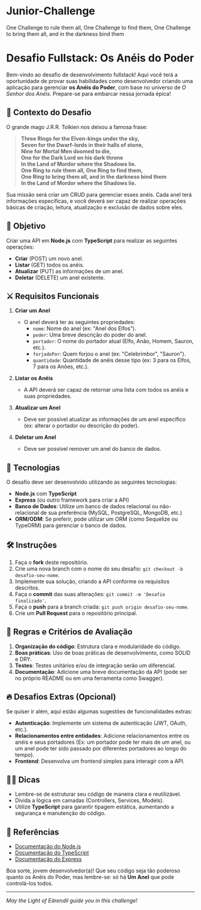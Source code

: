 # Junior-Challenge
One Challenge to rule them all, One Challenge to find them, One Challenge to bring them all, and in the darkness bind them

# Desafio Fullstack: Os Anéis do Poder

Bem-vindo ao desafio de desenvolvimento fullstack! Aqui você terá a oportunidade de provar suas habilidades como desenvolvedor criando uma aplicação para gerenciar **os Anéis do Poder**, com base no universo de _O Senhor dos Anéis_. Prepare-se para embarcar nessa jornada épica!

## 💍 Contexto do Desafio

O grande mago J.R.R. Tolkien nos deixou a famosa frase:

> **Three Rings for the Elven-kings under the sky,  
> Seven for the Dwarf-lords in their halls of stone,  
> Nine for Mortal Men doomed to die,  
> One for the Dark Lord on his dark throne  
> In the Land of Mordor where the Shadows lie.  
> One Ring to rule them all, One Ring to find them,  
> One Ring to bring them all, and in the darkness bind them  
> In the Land of Mordor where the Shadows lie.**

Sua missão será criar um CRUD para gerenciar esses anéis. Cada anel terá informações específicas, e você deverá ser capaz de realizar operações básicas de criação, leitura, atualização e exclusão de dados sobre eles.

## 🎯 Objetivo

Criar uma API em **Node.js** com **TypeScript** para realizar as seguintes operações:

- **Criar** (POST) um novo anel.
- **Listar** (GET) todos os anéis.
- **Atualizar** (PUT) as informações de um anel.
- **Deletar** (DELETE) um anel existente.

## ⚔️ Requisitos Funcionais

1. **Criar um Anel**  
   - O anel deverá ter as seguintes propriedades:
     - `nome`: Nome do anel (ex: "Anel dos Elfos").
     - `poder`: Uma breve descrição do poder do anel.
     - `portador`: O nome do portador atual (Elfo, Anão, Homem, Sauron, etc.).
     - `forjadoPor`: Quem forjou o anel (ex: "Celebrimbor", "Sauron").
     - `quantidade`: Quantidade de anéis desse tipo (ex: 3 para os Elfos, 7 para os Anões, etc.).

2. **Listar os Anéis**  
   - A API deverá ser capaz de retornar uma lista com todos os anéis e suas propriedades.

3. **Atualizar um Anel**  
   - Deve ser possível atualizar as informações de um anel específico (ex: alterar o portador ou descrição do poder).

4. **Deletar um Anel**  
   - Deve ser possível remover um anel do banco de dados.

## 🚀 Tecnologias

O desafio deve ser desenvolvido utilizando as seguintes tecnologias:

- **Node.js** com **TypeScript**
- **Express** (ou outro framework para criar a API)
- **Banco de Dados**: Utilize um banco de dados relacional ou não-relacional de sua preferência (MySQL, PostgreSQL, MongoDB, etc.)
- **ORM/ODM**: Se preferir, pode utilizar um ORM (como Sequelize ou TypeORM) para gerenciar o banco de dados.

## 🛠️ Instruções

1. Faça o **fork** deste repositório.
2. Crie uma nova branch com o nome do seu desafio: `git checkout -b desafio-seu-nome`.
3. Implemente sua solução, criando a API conforme os requisitos descritos.
4. Faça o **commit** das suas alterações: `git commit -m 'Desafio finalizado'`.
5. Faça o **push** para a branch criada: `git push origin desafio-seu-nome`.
6. Crie um **Pull Request** para o repositório principal.

## 📝 Regras e Critérios de Avaliação

1. **Organização do código**: Estrutura clara e modularidade do código.
2. **Boas práticas**: Uso de boas práticas de desenvolvimento, como SOLID e DRY.
3. **Testes**: Testes unitários e/ou de integração serão um diferencial.
4. **Documentação**: Adicione uma breve documentação da API (pode ser no próprio README ou em uma ferramenta como Swagger).

## 🔥 Desafios Extras (Opcional)

Se quiser ir além, aqui estão algumas sugestões de funcionalidades extras:

- **Autenticação**: Implemente um sistema de autenticação (JWT, OAuth, etc.).
- **Relacionamentos entre entidades**: Adicione relacionamentos entre os anéis e seus portadores (Ex: um portador pode ter mais de um anel, ou um anel pode ter sido passado por diferentes portadores ao longo do tempo).
- **Frontend**: Desenvolva um frontend simples para interagir com a API.

## 🧙‍♂️ Dicas

- Lembre-se de estruturar seu código de maneira clara e reutilizável.
- Divida a lógica em camadas (Controllers, Services, Models).
- Utilize **TypeScript** para garantir tipagem estática, aumentando a segurança e manutenção do código.

## 🧭 Referências

- [Documentação do Node.js](https://nodejs.org/en/docs/)
- [Documentação do TypeScript](https://www.typescriptlang.org/docs/)
- [Documentação do Express](https://expressjs.com/)

Boa sorte, jovem desenvolvedor(a)! Que seu código seja tão poderoso quanto os Anéis do Poder, mas lembre-se: só há **Um Anel** que pode controlá-los todos.

---

_May the Light of Eärendil guide you in this challenge!_

